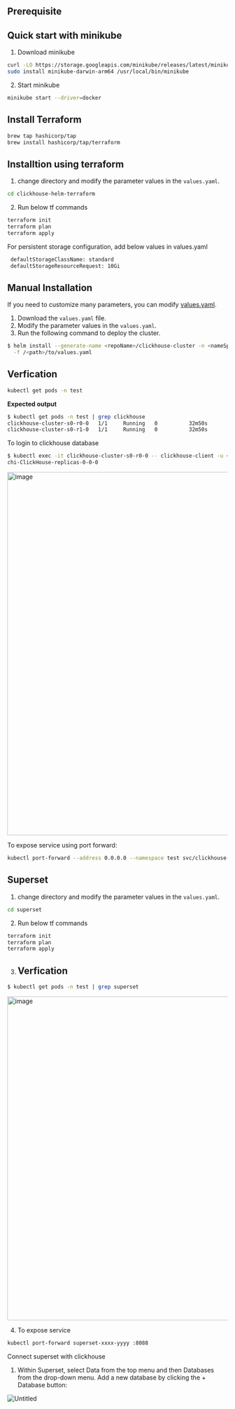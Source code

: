 ## Prerequisite

## Quick start with minikube

1) Download minikube
```bash
curl -LO https://storage.googleapis.com/minikube/releases/latest/minikube-darwin-arm64
sudo install minikube-darwin-arm64 /usr/local/bin/minikube
```
2) Start minikube
```bash
minikube start --driver=docker
```

## Install Terraform
```bash
brew tap hashicorp/tap
brew install hashicorp/tap/terraform
```

## Installtion using terraform

1) change directory and modify the parameter values in the `values.yaml`.
```bash
cd clickhouse-helm-terraform
```
2) Run below tf commands
```bash
terraform init
terraform plan
terraform apply
```
For persistent storage configuration, add below values in values.yaml
```bash
 defaultStorageClassName: standard
 defaultStorageResourceRequest: 10Gi
```

## Manual Installation

If you need to customize many parameters, you can modify [values.yaml](../clickhouse-cluster-helm/values.yaml).

1. Download the `values.yaml` file.
2. Modify the parameter values in the `values.yaml`.
3. Run the following command to deploy the cluster.

```bash
$ helm install --generate-name <repoName>/clickhouse-cluster -n <nameSpace>\
  -f /<path>/to/values.yaml
```


## Verfication
``` bash
kubectl get pods -n test
```


**Expected output**

```bash
$ kubectl get pods -n test | grep clickhouse
clickhouse-cluster-s0-r0-0   1/1     Running   0          32m50s
clickhouse-cluster-s0-r1-0   1/1     Running   0          32m50s
```
To login to clickhouse database 

```bash
$ kubectl exec -it clickhouse-cluster-s0-r0-0 -- clickhouse-client -u <username> --password=<password> --query='select hostName()'
chi-ClickHouse-replicas-0-0-0
```


<img width="829" alt="image" src="https://user-images.githubusercontent.com/31353777/178678942-020fae74-b8e3-42ab-bf9c-4bd00d852812.png">

To expose service using port forward:
```bash
kubectl port-forward --address 0.0.0.0 --namespace test svc/clickhouse-cluster-s0-r0 8123:8123 
```

## Superset

1) change directory and modify the parameter values in the `values.yaml`.
```bash
cd superset
```
2) Run below tf commands
```bash
terraform init
terraform plan
terraform apply
```
3) ## Verfication
```bash
$ kubectl get pods -n test | grep superset
```
<img width="739" alt="image" src="https://user-images.githubusercontent.com/31353777/178700418-3f965303-7e85-4f35-9ff4-2888751658bd.png">

4) To expose service
```bash
kubectl port-forward superset-xxxx-yyyy :8088 
```

Connect superset with clickhouse

1) Within Superset, select Data from the top menu and then Databases from the drop-down menu. Add a new database by clicking the + Database button:

![Untitled](https://s3-us-west-2.amazonaws.com/secure.notion-static.com/d717fc87-3b02-4e77-ac8e-69720cd0b0fb/Untitled.png)


